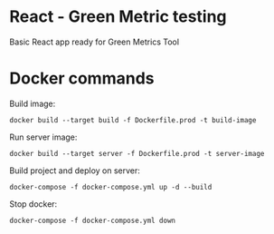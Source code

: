 # React - Green Metric testing

Basic React app ready for Green Metrics Tool

# Docker commands

Build image:

`docker build --target build -f Dockerfile.prod -t build-image`

Run server image:

`docker build --target server -f Dockerfile.prod -t server-image`

Build project and deploy on server:

`docker-compose -f docker-compose.yml up -d --build`

Stop docker:

`docker-compose -f docker-compose.yml down`



